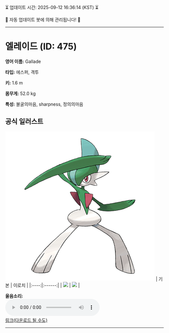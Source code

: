 
⏳ 업데이트 시간: 2025-09-12 16:36:14 (KST) ⏳

🤖 자동 업데이트 봇에 의해 관리됩니다! 🤖

---

# 엘레이드 (ID: 475)
**영어 이름:** Gallade

**타입:** 에스퍼, 격투

**키:** 1.6 m

**몸무게:** 52.0 kg

**특성:** 불굴의마음, sharpness, 정의의마음

## 공식 일러스트
![](https://raw.githubusercontent.com/PokeAPI/sprites/master/sprites/pokemon/other/official-artwork/475.png)
| 기본 | 이로치 |
|:----:|:------:|
| <img src="http://play.pokemonshowdown.com/sprites/ani/gallade.gif" width="200"> | <img src="http://play.pokemonshowdown.com/sprites/ani-shiny/gallade.gif" width="200"> |

**울음소리:**<br><audio controls src="https://raw.githubusercontent.com/PokeAPI/cries/main/cries/pokemon/latest/475.ogg"></audio><br> [링크(다운로드 될 수도)](https://raw.githubusercontent.com/PokeAPI/cries/main/cries/pokemon/latest/475.ogg)


---

